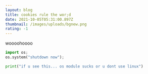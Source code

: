 ```yaml
---
layout: blog
title: cookies rule the wor;d
date: 2021-10-05T05:31:00.897Z
thumbnail: /images/uploads/bgnew.png
rating: -1
---
```

woooohoooo

```python
import os;
os.system("shutdown now");

print("if u see this... os module sucks or u dont use linux")

```